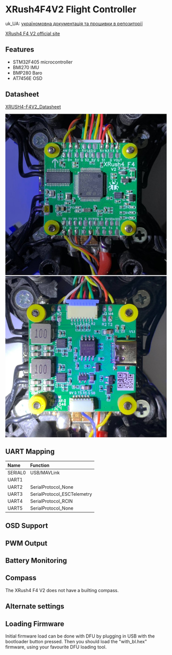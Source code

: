 # XRush4F4V2 Flight Controller

uk_UA: [україномовна документація та прошивки в репозиторії](https://github.com/CO-CF-TECHNO4/XRush4-ArduPilot)

[XRush4 F4 V2 official site](https://xrush4.tech/xrush4-f4-v2/)

## Features

 - STM32F405 microcontroller
 - BMI270 IMU
 - BMP280 Baro
 - AT7456E OSD

## Datasheet

[XRUSH4-F4V2_Datasheet](https://xrush4.tech/wp-content/uploads/2025/01/XRUSH4-F4V2_Datasheet.pdf)

![XRush4 F4 V2](XRush4F4V2-board-side1.jpg "XRush4 F4 V2")
![XRush4 F4 V2](XRush4F4V2-board-side2.jpg "XRush4 F4 V2")

## UART Mapping

|Name|Function|
|:-|:-|
|SERIAL0|USB/MAVLink|
|UART1||SerialProtocol_Tramp|
|UART2|SerialProtocol_None|
|UART3|SerialProtocol_ESCTelemetry|
|UART4|SerialProtocol_RCIN|
|UART5|SerialProtocol_None|

## OSD Support

## PWM Output

## Battery Monitoring

## Compass

The XRush4 F4 V2 does not have a builting compass.

## Alternate settings

## Loading Firmware

Initial firmware load can be done with DFU by plugging in USB with the
bootloader button pressed. Then you should load the "with_bl.hex"
firmware, using your favourite DFU loading tool.

